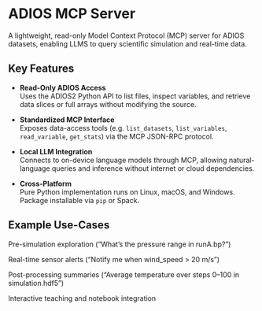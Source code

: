 # ADIOS MCP Server

A lightweight, read-only Model Context Protocol (MCP) server for ADIOS datasets, enabling LLMS to query scientific simulation and real-time data.

## Key Features

- **Read-Only ADIOS Access**  
  Uses the ADIOS2 Python API to list files, inspect variables, and retrieve data slices or full arrays without modifying the source.

- **Standardized MCP Interface**  
  Exposes data-access tools (e.g. `list_datasets`, `list_variables`, `read_variable`, `get_stats`) via the MCP JSON-RPC protocol.

- **Local LLM Integration**  
  Connects to on-device language models through MCP, allowing natural-language queries and inference without internet or cloud dependencies.

- **Cross-Platform**  
  Pure Python implementation runs on Linux, macOS, and Windows. Package installable via `pip` or Spack.


## Example Use-Cases

Pre-simulation exploration (“What’s the pressure range in runA.bp?”)

Real-time sensor alerts (“Notify me when wind_speed > 20 m/s”)

Post-processing summaries (“Average temperature over steps 0–100 in simulation.hdf5”)

Interactive teaching and notebook integration